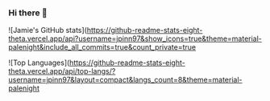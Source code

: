 ### Hi there 👋

![Jamie's GitHub stats](https://github-readme-stats-eight-theta.vercel.app/api?username=jpinn97&show_icons=true&theme=material-palenight&include_all_commits=true&count_private=true

![Top Languages](https://github-readme-stats-eight-theta.vercel.app/api/top-langs/?username=jpinn97&layout=compact&langs_count=8&theme=material-palenight

<!--
**jpinn97/jpinn97** is a ✨ _special_ ✨ repository because its `README.md` (this file) appears on your GitHub profile.

Here are some ideas to get you started:

- 🔭 I’m currently working on ...
- 🌱 I’m currently learning ...
- 👯 I’m looking to collaborate on ...
- 🤔 I’m looking for help with ...
- 💬 Ask me about ...
- 📫 How to reach me: ...
- 😄 Pronouns: ...
- ⚡ Fun fact: ...
-->
